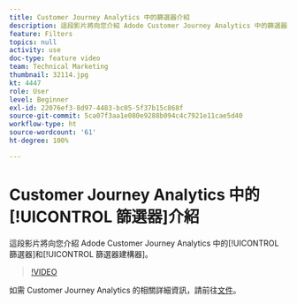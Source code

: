 ```yaml
---
title: Customer Journey Analytics 中的篩選器介紹
description: 這段影片將向您介紹 Adode Customer Journey Analytics 中的篩選器和篩選器建構器。
feature: Filters
topics: null
activity: use
doc-type: feature video
team: Technical Marketing
thumbnail: 32114.jpg
kt: 4447
role: User
level: Beginner
exl-id: 22076ef3-8d97-4483-bc05-5f37b15c868f
source-git-commit: 5ca07f3aa1e080e9288b094c4c7921e11cae5d40
workflow-type: ht
source-wordcount: '61'
ht-degree: 100%

---
```


# Customer Journey Analytics 中的[!UICONTROL 篩選器]介紹

這段影片將向您介紹 Adode Customer Journey Analytics 中的[!UICONTROL 篩選器]和[!UICONTROL 篩選器建構器]。

>[!VIDEO](https://video.tv.adobe.com/v/32114/?quality=12)

如需 Customer Journey Analytics 的相關詳細資訊，請前往[文件](https://experienceleague.adobe.com/docs/analytics-platform/using/cja-landing.html?lang=zh-Hant)。
